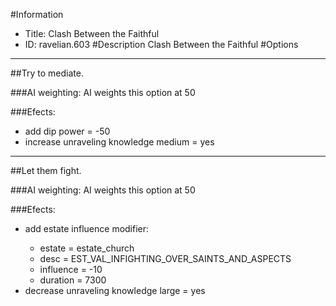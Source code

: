 #Information
 - Title: Clash Between the Faithful
 - ID: ravelian.603
#Description
Clash Between the Faithful
#Options

___
##Try to mediate.

###AI weighting:
AI weights this option at 50


###Efects:<ul><li>add dip power = -50</li><li>increase unraveling knowledge medium = yes</li></ul>

___
##Let them fight.

###AI weighting:
AI weights this option at 50


###Efects:<ul><li>add estate influence modifier:</li><ul><li>estate = estate_church</li><li>desc = EST_VAL_INFIGHTING_OVER_SAINTS_AND_ASPECTS</li><li>influence = -10</li><li>duration = 7300</li></ul><li>decrease unraveling knowledge large = yes</li></ul>
